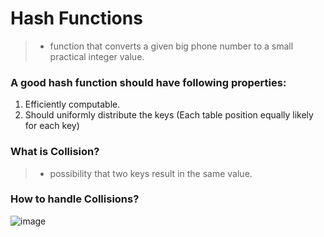# Hash Functions
> - function that converts a given big phone number to a small practical integer value. 

### A good hash function should have following properties:
1) Efficiently computable.
2) Should uniformly distribute the keys (Each table position equally likely for each key)

### What is Collision?
> - possibility that two keys result in the same value.

### How to handle Collisions?
![image](https://user-images.githubusercontent.com/64374947/101963423-5ac97a80-3c17-11eb-91c6-cd1b21aaadaf.png)

